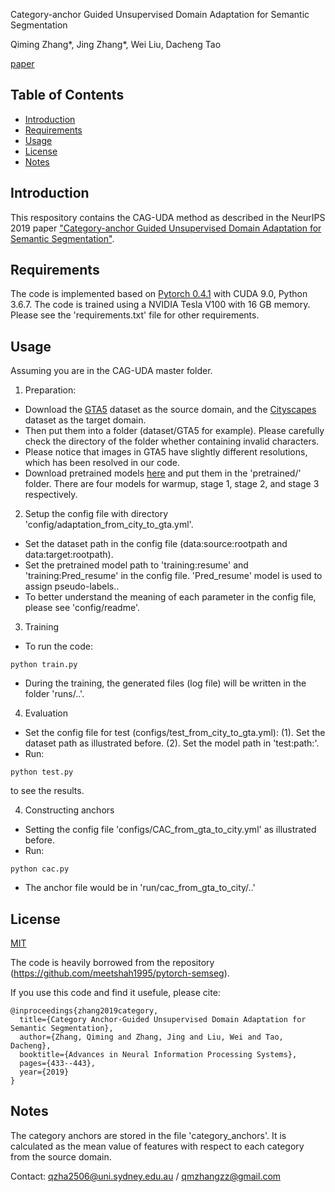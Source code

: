 Category-anchor Guided Unsupervised Domain Adaptation for Semantic Segmentation

Qiming Zhang*, Jing Zhang*, Wei Liu, Dacheng Tao

[paper](https://arxiv.org/abs/1910.13049)


## Table of Contents

- [Introduction](#introduction)
- [Requirements](#requirements)
- [Usage](#usage)
- [License](#license)
- [Notes](#note)

## Introduction

This respository contains the CAG-UDA method as described in the NeurIPS 2019 paper ["Category-anchor Guided Unsupervised Domain Adaptation for Semantic Segmentation"](https://arxiv.org/abs/1910.13049).

## Requirements

The code is implemented based on [Pytorch 0.4.1](https://pytorch.org/) with CUDA 9.0, Python 3.6.7. The code is trained using a NVIDIA Tesla V100 with 16 GB memory. Please see the 'requirements.txt' file for other requirements.

## Usage

Assuming you are in the CAG-UDA master folder.

1. Preparation:
* Download the [GTA5](https://download.visinf.tu-darmstadt.de/data/from_games/) dataset as the source domain, and the [Cityscapes](https://www.cityscapes-dataset.com/) dataset as the target domain.
* Then put them into a folder (dataset/GTA5 for example). Please carefully check the directory of the folder whether containing invalid characters.
* Please notice that images in GTA5 have slightly different resolutions, which has been resolved in our code.
* Download pretrained models [here](https://www.dropbox.com/sh/ysnwdj70l3t4hxu/AADPx3ecwAlv4syrKDAIS7vpa?dl=0) and put them in the 'pretrained/' folder. There are four models for warmup, stage 1, stage 2, and stage 3 respectively.

2. Setup the config file with directory 'config/adaptation_from_city_to_gta.yml'.
* Set the dataset path in the config file (data:source:rootpath and data:target:rootpath).
* Set the pretrained model path to 'training:resume' and 'training:Pred_resume' in the config file. 'Pred_resume' model is used to assign pseudo-labels..
* To better understand the meaning of each parameter in the config file, please see 'config/readme'.

3. Training
* To run the code:
~~~~
python train.py
~~~~
* During the training, the generated files (log file) will be written in the folder 'runs/..'.

4. Evaluation
* Set the config file for test (configs/test_from_city_to_gta.yml):
    (1). Set the dataset path as illustrated before.
    (2). Set the model path in 'test:path:'.
* Run:
~~~~
python test.py
~~~~
to see the results.

4. Constructing anchors
* Setting the config file 'configs/CAC_from_gta_to_city.yml' as illustrated before.
* Run:
~~~~
python cac.py
~~~~
* The anchor file would be in 'run/cac_from_gta_to_city/..'
<!-- 
to train the neural network from GTA5 to Cityscapes:
    config file: config/adaptation_from_city_to_gta.yml
    1. set the dataset path in the config file (data:source:rootpath, 'dataset/GTA5' for example)
    2. set the model path to 'training:resume' and 'training:Pred_resume' in the config file (pretrained/from_gta5_to_cityscapes_on_deeplab101_best_model_warmup.pkl for example as training from warmup)
    3. run 'train.py'

to evaluate the model on Cityscapes validation set:
    config file: config/test_from_city_to_gta.yml
    1. set the dataset path in the config file (data:source:rootpath)
    2. set the model path in the config file (test:path)
    2. run 'test.py' -->




## License

[MIT](LICENSE)

The code is heavily borrowed from the repository (https://github.com/meetshah1995/pytorch-semseg).

If you use this code and find it usefule, please cite:
~~~~
@inproceedings{zhang2019category,
  title={Category Anchor-Guided Unsupervised Domain Adaptation for Semantic Segmentation},
  author={Zhang, Qiming and Zhang, Jing and Liu, Wei and Tao, Dacheng},
  booktitle={Advances in Neural Information Processing Systems},
  pages={433--443},
  year={2019}
}
~~~~

## Notes
The category anchors are stored in the file 'category_anchors'. It is calculated as the mean value of features with respect to each category from the source domain.

Contact: qzha2506@uni.sydney.edu.au / qmzhangzz@gmail.com